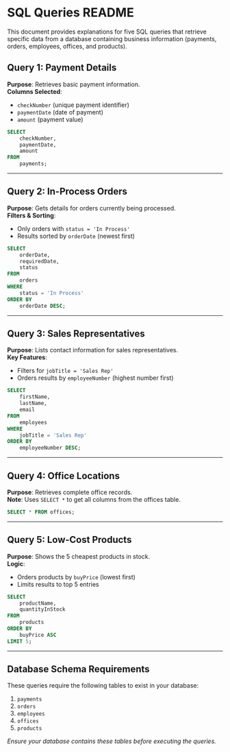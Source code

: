 # SQL Queries README

This document provides explanations for five SQL queries that retrieve specific data from a database containing business information (payments, orders, employees, offices, and products).

## Query 1: Payment Details
**Purpose**: Retrieves basic payment information.  
**Columns Selected**:
- `checkNumber` (unique payment identifier)
- `paymentDate` (date of payment)
- `amount` (payment value)  

```sql
SELECT 
    checkNumber,   
    paymentDate,   
    amount         
FROM 
    payments;
```

---

## Query 2: In-Process Orders
**Purpose**: Gets details for orders currently being processed.  
**Filters & Sorting**:
- Only orders with `status = 'In Process'`
- Results sorted by `orderDate` (newest first)  

```sql
SELECT 
    orderDate,      
    requiredDate,   
    status          
FROM 
    orders          
WHERE 
    status = 'In Process'  
ORDER BY 
    orderDate DESC;
```

---

## Query 3: Sales Representatives
**Purpose**: Lists contact information for sales representatives.  
**Key Features**:
- Filters for `jobTitle = 'Sales Rep'`
- Orders results by `employeeNumber` (highest number first)  

```sql
SELECT 
    firstName,        
    lastName,         
    email             
FROM 
    employees         
WHERE 
    jobTitle = 'Sales Rep'   
ORDER BY 
    employeeNumber DESC;
```

---

## Query 4: Office Locations
**Purpose**: Retrieves complete office records.  
**Note**: Uses `SELECT *` to get all columns from the offices table.  

```sql
SELECT * FROM offices;
```

---

## Query 5: Low-Cost Products
**Purpose**: Shows the 5 cheapest products in stock.  
**Logic**:
- Orders products by `buyPrice` (lowest first)
- Limits results to top 5 entries  

```sql
SELECT 
    productName,       
    quantityInStock    
FROM 
    products           
ORDER BY 
    buyPrice ASC       
LIMIT 5;
```

---

## Database Schema Requirements
These queries require the following tables to exist in your database:
1. `payments`
2. `orders`
3. `employees`
4. `offices`
5. `products`

*Ensure your database contains these tables before executing the queries.*
